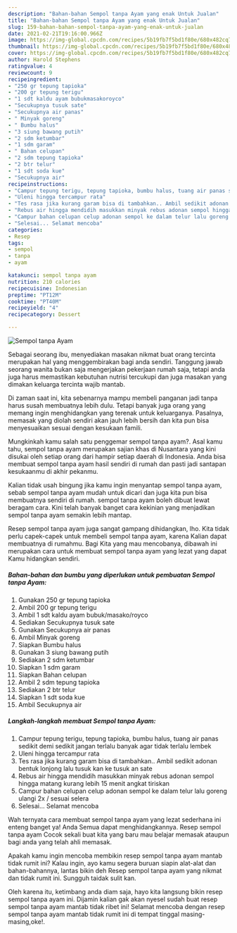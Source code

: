 ```yaml
---
description: "Bahan-bahan Sempol tanpa Ayam yang enak Untuk Jualan"
title: "Bahan-bahan Sempol tanpa Ayam yang enak Untuk Jualan"
slug: 159-bahan-bahan-sempol-tanpa-ayam-yang-enak-untuk-jualan
date: 2021-02-21T19:16:00.966Z
image: https://img-global.cpcdn.com/recipes/5b19fb7f5bd1f80e/680x482cq70/sempol-tanpa-ayam-foto-resep-utama.jpg
thumbnail: https://img-global.cpcdn.com/recipes/5b19fb7f5bd1f80e/680x482cq70/sempol-tanpa-ayam-foto-resep-utama.jpg
cover: https://img-global.cpcdn.com/recipes/5b19fb7f5bd1f80e/680x482cq70/sempol-tanpa-ayam-foto-resep-utama.jpg
author: Harold Stephens
ratingvalue: 4
reviewcount: 9
recipeingredient:
- "250 gr tepung tapioka"
- "200 gr tepung terigu"
- "1 sdt kaldu ayam bubukmasakoroyco"
- "Secukupnya tusuk sate"
- "Secukupnya air panas"
- " Minyak goreng"
- " Bumbu halus"
- "3 siung bawang putih"
- "2 sdm ketumbar"
- "1 sdm garam"
- " Bahan celupan"
- "2 sdm tepung tapioka"
- "2 btr telur"
- "1 sdt soda kue"
- "Secukupnya air"
recipeinstructions:
- "Campur tepung terigu, tepung tapioka, bumbu halus, tuang air panas sedikit demi sedikit jangan terlalu banyak agar tidak terlalu lembek"
- "Uleni hingga tercampur rata"
- "Tes rasa jika kurang garam bisa di tambahkan.. Ambil sedikit adonan bentuk lonjong lalu tusuk kan ke tusuk an sate"
- "Rebus air hingga mendidih masukkan minyak rebus adonan sempol hingga matang kurang lebih 15 menit angkat tiriskan"
- "Campur bahan celupan celup adonan sempol ke dalam telur lalu goreng ulangi 2x / sesuai selera"
- "Selesai... Selamat mencoba"
categories:
- Resep
tags:
- sempol
- tanpa
- ayam

katakunci: sempol tanpa ayam 
nutrition: 210 calories
recipecuisine: Indonesian
preptime: "PT12M"
cooktime: "PT40M"
recipeyield: "4"
recipecategory: Dessert

---
```



![Sempol tanpa Ayam](https://img-global.cpcdn.com/recipes/5b19fb7f5bd1f80e/680x482cq70/sempol-tanpa-ayam-foto-resep-utama.jpg)

Sebagai seorang ibu, menyediakan masakan nikmat buat orang tercinta merupakan hal yang menggembirakan bagi anda sendiri. Tanggung jawab seorang  wanita bukan saja mengerjakan pekerjaan rumah saja, tetapi anda juga harus memastikan kebutuhan nutrisi tercukupi dan juga masakan yang dimakan keluarga tercinta wajib mantab.

Di zaman  saat ini, kita sebenarnya mampu membeli panganan jadi tanpa harus susah membuatnya lebih dulu. Tetapi banyak juga orang yang memang ingin menghidangkan yang terenak untuk keluarganya. Pasalnya, memasak yang diolah sendiri akan jauh lebih bersih dan kita pun bisa menyesuaikan sesuai dengan kesukaan famili. 



Mungkinkah kamu salah satu penggemar sempol tanpa ayam?. Asal kamu tahu, sempol tanpa ayam merupakan sajian khas di Nusantara yang kini disukai oleh setiap orang dari hampir setiap daerah di Indonesia. Anda bisa membuat sempol tanpa ayam hasil sendiri di rumah dan pasti jadi santapan kesukaanmu di akhir pekanmu.

Kalian tidak usah bingung jika kamu ingin menyantap sempol tanpa ayam, sebab sempol tanpa ayam mudah untuk dicari dan juga kita pun bisa membuatnya sendiri di rumah. sempol tanpa ayam boleh dibuat lewat beragam cara. Kini telah banyak banget cara kekinian yang menjadikan sempol tanpa ayam semakin lebih mantap.

Resep sempol tanpa ayam juga sangat gampang dihidangkan, lho. Kita tidak perlu capek-capek untuk membeli sempol tanpa ayam, karena Kalian dapat membuatnya di rumahmu. Bagi Kita yang mau mencobanya, dibawah ini merupakan cara untuk membuat sempol tanpa ayam yang lezat yang dapat Kamu hidangkan sendiri.

<!--inarticleads1-->

##### Bahan-bahan dan bumbu yang diperlukan untuk pembuatan Sempol tanpa Ayam:

1. Gunakan 250 gr tepung tapioka
1. Ambil 200 gr tepung terigu
1. Ambil 1 sdt kaldu ayam bubuk/masako/royco
1. Sediakan Secukupnya tusuk sate
1. Gunakan Secukupnya air panas
1. Ambil  Minyak goreng
1. Siapkan  Bumbu halus
1. Gunakan 3 siung bawang putih
1. Sediakan 2 sdm ketumbar
1. Siapkan 1 sdm garam
1. Siapkan  Bahan celupan
1. Ambil 2 sdm tepung tapioka
1. Sediakan 2 btr telur
1. Siapkan 1 sdt soda kue
1. Ambil Secukupnya air




<!--inarticleads2-->

##### Langkah-langkah membuat Sempol tanpa Ayam:

1. Campur tepung terigu, tepung tapioka, bumbu halus, tuang air panas sedikit demi sedikit jangan terlalu banyak agar tidak terlalu lembek
1. Uleni hingga tercampur rata
1. Tes rasa jika kurang garam bisa di tambahkan.. Ambil sedikit adonan bentuk lonjong lalu tusuk kan ke tusuk an sate
1. Rebus air hingga mendidih masukkan minyak rebus adonan sempol hingga matang kurang lebih 15 menit angkat tiriskan
1. Campur bahan celupan celup adonan sempol ke dalam telur lalu goreng ulangi 2x / sesuai selera
1. Selesai... Selamat mencoba




Wah ternyata cara membuat sempol tanpa ayam yang lezat sederhana ini enteng banget ya! Anda Semua dapat menghidangkannya. Resep sempol tanpa ayam Cocok sekali buat kita yang baru mau belajar memasak ataupun bagi anda yang telah ahli memasak.

Apakah kamu ingin mencoba membikin resep sempol tanpa ayam mantab tidak rumit ini? Kalau ingin, ayo kamu segera buruan siapin alat-alat dan bahan-bahannya, lantas bikin deh Resep sempol tanpa ayam yang nikmat dan tidak rumit ini. Sungguh taidak sulit kan. 

Oleh karena itu, ketimbang anda diam saja, hayo kita langsung bikin resep sempol tanpa ayam ini. Dijamin kalian gak akan nyesel sudah buat resep sempol tanpa ayam mantab tidak ribet ini! Selamat mencoba dengan resep sempol tanpa ayam mantab tidak rumit ini di tempat tinggal masing-masing,oke!.

